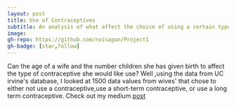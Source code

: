 ```yaml
---
layout: post
title: Use of Contraceptives
subtitle: An analysis of what affect the choice of using a certain type of contraceptive
image:
gh-repo: https://github.com/nvisagan/Project1
gh-badge: [star,follow]
--- 
```

Can the age of a wife and the number children she has given birth to affect the type of contraceptive she would like use? 
Well ,using the data from UC irvine's database, I looked at 1500 data values from wives' that chose to either not use a contraceptive,use a short-term contraceptive, or use a long term contraceptive. 
Check out my medium [post](https://medium.com/@navo17/the-use-of-contraceptives-45c8d4e4fec1)

